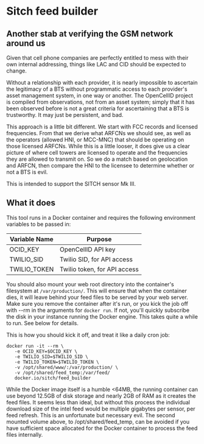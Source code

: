 # Sitch feed builder
## Another stab at verifying the GSM network around us

Given that cell phone companies are perfectly entitled to mess with their own
internal addressing, things like LAC and CID should be expected to change.

Without a relationship with each provider, it is nearly impossible to ascertain
the legitimacy of a BTS without programmatic access to each provider's asset
management system, in one way or another.  The OpenCellID project is compiled
from observations, not from an asset system; simply that it has been observed
before is not a great criteria for ascertaining that a BTS is trustworthy.  It
may just be persistent, and bad.

This approach is a little bit different.  We start with FCC records and
licensed frequencies.  From that we derive what ARFCNs we should see, as well
as the operators (allowed HNI, or MCC-MNC) that should be operating on those
licensed ARFCNs.  While this is a little looser, it does give us a clear picture
of where cell towers are licensed to operate and the frequencies they are
allowed to transmit on.  So we do a match based on geolocation and ARFCN, then
compare the HNI to the licensee to determine whether or not a BTS is evil.

This is intended to support the SITCH sensor Mk III.


## What it does

This tool runs in a Docker container and requires the following environment
variables to be passed in:

| Variable Name  | Purpose                      |
|----------------|------------------------------|
| OCID_KEY       | OpenCellID API key           |
| TWILIO_SID     | Twilio SID, for API access   |
| TWILIO_TOKEN   | Twilio token, for API access |

You should also mount your web root directory into the container's filesystem
at ```/var/production/```.  This will ensure that when the container dies, it
will leave behind your feed files to be served by your web server.  Make sure
you remove the container after it's run, or you kick the job off with --rm in
the arguments for ```docker run```.  If not, you'll quickly subscribe the disk in your instance running the Docker engine.  This takes quite a while to run.  See below for details.

This is how you should kick it off, and treat it like a daily cron
job:

    docker run -it --rm \
       -e OCID_KEY=$OCID_KEY \
       -e TWILIO_SID=$TWILIO_SID \
       -e TWILIO_TOKEN=$TWILIO_TOKEN \
       -v /opt/shared/www/:/var/production/ \
       -v /opt/shared/feed_temp:/var/feed/
       docker.io/sitch/feed_builder

While the Docker image itself is a humble <64MB, the running container
can use beyond 12.5GB of disk storage and nearly 2GB of RAM as it creates the
feed files.  It seems less than ideal, but without this process the individual
download size of the intel feed would be multiple gigabytes per sensor, per
feed refresh.  This is an unfortunate but necessary evil.  The second mounted
volume above, to /opt/shared/feed_temp, can be avoided if you have sufficient
space allocated for the Docker container to process the feed files internally.
